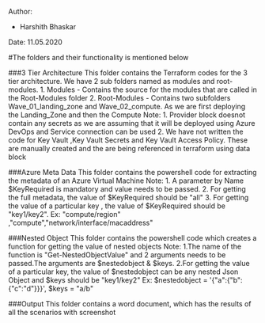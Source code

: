 Author:
* Harshith Bhaskar

Date:    11.05.2020

#The folders and their functionality is mentioned below


###3 Tier Architecture
	This folder contains the Terraform codes for the 3 tier architecture. We have 2 sub folders named as modules and root-modules.
	1. Modules - Contains the source for the modules that are called in the Root-Modules folder
	2. Root-Modules - Contains two subfolders Wave_01_landing_zone and Wave_02_compute. As we are first deploying the Landing_Zone and then the Compute
	Note:
		1. Provider block doesnot contain any secrets as we are assuming that it will be deployed using Azure DevOps and Service connection can be used
		2. We have not written the code for Key Vault ,Key Vault Secrets and Key Vault Access Policy. These are manually created and the are being referenced in terraform using data block




###Azure Meta Data
	This folder contains the powershell code for extracting the metadata of an Azure Virtual Machine
	Note:
		1. A parameter by Name $KeyRequired is mandatory and value needs to be passed.
		2. For getting the full metadata, the value of $KeyRequired should be "all"
		3. For getting the value of a particular key , the value of $KeyRequired should be "key1/key2".
			Ex: "compute/region" ,"compute","network/interface/macaddress"

###Nested Object
	This folder	contains the powershell code which creates a function for getting the value of nested objects
	Note:
		1.The name of the function is "Get-NestedObjectValue" and 2 arguments needs to be passed.The arguments are $nestedobject & $keys.
		2.For getting the value of a particular key, the value of $nestedobject can be any nested Json Object and $keys should be "key1/key2"
			Ex: $nestedobject = '{"a":{"b":{"c":"d"}}}', $keys = "a/b"

###Output
	This folder	contains a word document, which has the results of all the scenarios with screenshot
		